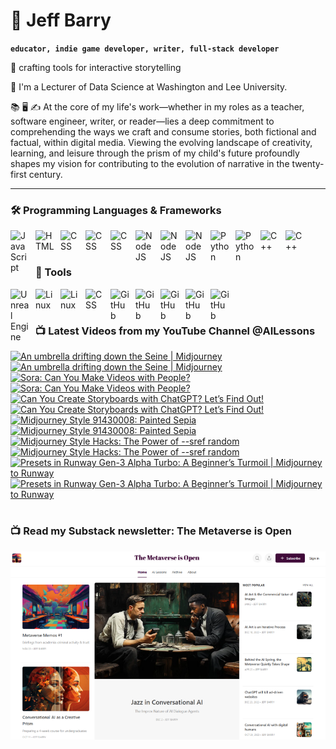 # 🔭 Jeff Barry

**`educator, indie game developer, writer, full-stack developer`**

🌱 crafting tools for interactive storytelling

💬 I'm a Lecturer of Data Science at Washington and Lee University. 

📚 🖥️ ✍️ At the core of my life's work—whether in my roles as a teacher, software engineer, writer, or reader—lies a deep commitment to comprehending the ways we craft and consume stories, both fictional and factual, within digital media. Viewing the evolving landscape of creativity, learning, and leisure through the prism of my child's future profoundly shapes my vision for contributing to the evolution of narrative in the twenty-first century.

---

### 🛠️ Programming Languages & Frameworks

          
<img align="left" alt="JavaScript" width="30px" style="padding-right:10px;" src="https://cdn.jsdelivr.net/gh/devicons/devicon/icons/javascript/javascript-plain.svg" />
<img align="left" alt="HTML" width="30px" style="padding-right:10px;" src="https://cdn.jsdelivr.net/gh/devicons/devicon/icons/html5/html5-plain.svg" />
<img align="left" alt="CSS" width="30px" style="padding-right:10px;" src="https://cdn.jsdelivr.net/gh/devicons/devicon/icons/css3/css3-original.svg" />
<img align="left" alt="CSS" width="30px" style="padding-right:10px;" src="https://cdn.jsdelivr.net/gh/devicons/devicon/icons/bootstrap/bootstrap-original.svg" />
<img align="left" alt="CSS" width="30px" style="padding-right:10px;" src="https://cdn.jsdelivr.net/gh/devicons/devicon/icons/php/php-original.svg" />
<img align="left" alt="NodeJS" width="30px" style="padding-right:10px;" src="https://cdn.jsdelivr.net/gh/devicons/devicon/icons/nodejs/nodejs-original.svg" />
<img align="left" alt="NodeJS" width="30px" style="padding-right:10px;" src="https://cdn.jsdelivr.net/gh/devicons/devicon/icons/nextjs/nextjs-original.svg" />
<img align="left" alt="NodeJS" width="30px" style="padding-right:10px;" src="https://cdn.jsdelivr.net/gh/devicons/devicon/icons/svelte/svelte-original.svg" />
<img align="left" alt="Python" width="30px" style="padding-right:10px;" src="https://cdn.jsdelivr.net/gh/devicons/devicon/icons/python/python-plain.svg" />
<img align="left" alt="Python" width="30px" style="padding-right:10px;" src="https://cdn.jsdelivr.net/gh/devicons/devicon/icons/r/r-original.svg" />
<img align="left" alt="C++" width="30px" style="padding-right:10px;" src="https://cdn.jsdelivr.net/gh/devicons/devicon/icons/cplusplus/cplusplus-line.svg" />
<img align="left" alt="C++" width="30px" style="padding-right:10px;" src="https://cdn.jsdelivr.net/gh/devicons/devicon/icons/objectivec/objectivec-plain.svg" />

<br />
<br />

### 🧰 Tools

<img align="left" alt="Unreal Engine" width="30px" style="padding-right:10px;" src="https://cdn.jsdelivr.net/gh/devicons/devicon/icons/unrealengine/unrealengine-original.svg" />
<img align="left" alt="Linux" width="30px" style="padding-right:10px;" src="https://cdn.jsdelivr.net/gh/devicons/devicon/icons/linux/linux-original.svg" />
<img align="left" alt="Linux" width="30px" style="padding-right:10px;" src="https://cdn.jsdelivr.net/gh/devicons/devicon/icons/apache/apache-original.svg" />
<img align="left" alt="CSS" width="30px" style="padding-right:10px;" src="https://cdn.jsdelivr.net/gh/devicons/devicon/icons/wordpress/wordpress-original.svg" />
<img align="left" alt="GitHub" width="30px" style="padding-right:10px;" src="https://cdn.jsdelivr.net/gh/devicons/devicon/icons/github/github-original.svg" />
<img align="left" alt="GitHub" width="30px" style="padding-right:10px;" src="https://cdn.jsdelivr.net/gh/devicons/devicon/icons/firebase/firebase-plain.svg" />
<img align="left" alt="GitHub" width="30px" style="padding-right:10px;" src="https://cdn.jsdelivr.net/gh/devicons/devicon/icons/mongodb/mongodb-original.svg" />
<img align="left" alt="GitHub" width="30px" style="padding-right:10px;" src="https://cdn.jsdelivr.net/gh/devicons/devicon/icons/mysql/mysql-original.svg" />
<img align="left" alt="GitHub" width="30px" style="padding-right:10px;" src="https://cdn.jsdelivr.net/gh/devicons/devicon/icons/postgresql/postgresql-original.svg" />

<br />

#
### 📺 Latest Videos from my YouTube Channel @AILessons
<!-- BEGIN YOUTUBE-CARDS -->
[![An umbrella drifting down the Seine | Midjourney](https://ytcards.demolab.com/?id=xWhHoLs1hvY&title=An+umbrella+drifting+down+the+Seine+%7C+Midjourney&lang=en&timestamp=1737860251&background_color=%230d1117&title_color=%23ffffff&stats_color=%23dedede&max_title_lines=1&width=250&border_radius=5 "An umbrella drifting down the Seine | Midjourney")](https://www.youtube.com/watch?v=xWhHoLs1hvY#gh-dark-mode-only)[![An umbrella drifting down the Seine | Midjourney](https://ytcards.demolab.com/?id=xWhHoLs1hvY&title=An+umbrella+drifting+down+the+Seine+%7C+Midjourney&lang=en&timestamp=1737860251&background_color=%23ffffff&title_color=%2324292f&stats_color=%2357606a&max_title_lines=1&width=250&border_radius=5 "An umbrella drifting down the Seine | Midjourney")](https://www.youtube.com/watch?v=xWhHoLs1hvY#gh-light-mode-only)
[![Sora: Can You Make Videos with People?](https://ytcards.demolab.com/?id=6Wt5pWyBn24&title=Sora%3A+Can+You+Make+Videos+with+People%3F&lang=en&timestamp=1734997454&background_color=%230d1117&title_color=%23ffffff&stats_color=%23dedede&max_title_lines=1&width=250&border_radius=5 "Sora: Can You Make Videos with People?")](https://www.youtube.com/watch?v=6Wt5pWyBn24#gh-dark-mode-only)[![Sora: Can You Make Videos with People?](https://ytcards.demolab.com/?id=6Wt5pWyBn24&title=Sora%3A+Can+You+Make+Videos+with+People%3F&lang=en&timestamp=1734997454&background_color=%23ffffff&title_color=%2324292f&stats_color=%2357606a&max_title_lines=1&width=250&border_radius=5 "Sora: Can You Make Videos with People?")](https://www.youtube.com/watch?v=6Wt5pWyBn24#gh-light-mode-only)
[![Can You Create Storyboards with ChatGPT? Let’s Find Out!](https://ytcards.demolab.com/?id=GJZUgwZ7Kqc&title=Can+You+Create+Storyboards+with+ChatGPT%3F+Let%E2%80%99s+Find+Out%21&lang=en&timestamp=1734664640&background_color=%230d1117&title_color=%23ffffff&stats_color=%23dedede&max_title_lines=1&width=250&border_radius=5 "Can You Create Storyboards with ChatGPT? Let’s Find Out!")](https://www.youtube.com/watch?v=GJZUgwZ7Kqc#gh-dark-mode-only)[![Can You Create Storyboards with ChatGPT? Let’s Find Out!](https://ytcards.demolab.com/?id=GJZUgwZ7Kqc&title=Can+You+Create+Storyboards+with+ChatGPT%3F+Let%E2%80%99s+Find+Out%21&lang=en&timestamp=1734664640&background_color=%23ffffff&title_color=%2324292f&stats_color=%2357606a&max_title_lines=1&width=250&border_radius=5 "Can You Create Storyboards with ChatGPT? Let’s Find Out!")](https://www.youtube.com/watch?v=GJZUgwZ7Kqc#gh-light-mode-only)
[![Midjourney Style 91430008: Painted Sepia](https://ytcards.demolab.com/?id=Ivh3-3j24D8&title=Midjourney+Style+91430008%3A+Painted+Sepia&lang=en&timestamp=1732465495&background_color=%230d1117&title_color=%23ffffff&stats_color=%23dedede&max_title_lines=1&width=250&border_radius=5 "Midjourney Style 91430008: Painted Sepia")](https://www.youtube.com/watch?v=Ivh3-3j24D8#gh-dark-mode-only)[![Midjourney Style 91430008: Painted Sepia](https://ytcards.demolab.com/?id=Ivh3-3j24D8&title=Midjourney+Style+91430008%3A+Painted+Sepia&lang=en&timestamp=1732465495&background_color=%23ffffff&title_color=%2324292f&stats_color=%2357606a&max_title_lines=1&width=250&border_radius=5 "Midjourney Style 91430008: Painted Sepia")](https://www.youtube.com/watch?v=Ivh3-3j24D8#gh-light-mode-only)
[![Midjourney Style Hacks: The Power of --sref random](https://ytcards.demolab.com/?id=5VIKIdlXmgk&title=Midjourney+Style+Hacks%3A+The+Power+of+--sref+random&lang=en&timestamp=1731816061&background_color=%230d1117&title_color=%23ffffff&stats_color=%23dedede&max_title_lines=1&width=250&border_radius=5 "Midjourney Style Hacks: The Power of --sref random")](https://www.youtube.com/watch?v=5VIKIdlXmgk#gh-dark-mode-only)[![Midjourney Style Hacks: The Power of --sref random](https://ytcards.demolab.com/?id=5VIKIdlXmgk&title=Midjourney+Style+Hacks%3A+The+Power+of+--sref+random&lang=en&timestamp=1731816061&background_color=%23ffffff&title_color=%2324292f&stats_color=%2357606a&max_title_lines=1&width=250&border_radius=5 "Midjourney Style Hacks: The Power of --sref random")](https://www.youtube.com/watch?v=5VIKIdlXmgk#gh-light-mode-only)
[![Presets in Runway Gen-3 Alpha Turbo: A Beginner’s Turmoil | Midjourney to Runway](https://ytcards.demolab.com/?id=CNX-UNJaYPQ&title=Presets+in+Runway+Gen-3+Alpha+Turbo%3A+A+Beginner%E2%80%99s+Turmoil+%7C+Midjourney+to+Runway&lang=en&timestamp=1731094550&background_color=%230d1117&title_color=%23ffffff&stats_color=%23dedede&max_title_lines=1&width=250&border_radius=5 "Presets in Runway Gen-3 Alpha Turbo: A Beginner’s Turmoil | Midjourney to Runway")](https://www.youtube.com/watch?v=CNX-UNJaYPQ#gh-dark-mode-only)[![Presets in Runway Gen-3 Alpha Turbo: A Beginner’s Turmoil | Midjourney to Runway](https://ytcards.demolab.com/?id=CNX-UNJaYPQ&title=Presets+in+Runway+Gen-3+Alpha+Turbo%3A+A+Beginner%E2%80%99s+Turmoil+%7C+Midjourney+to+Runway&lang=en&timestamp=1731094550&background_color=%23ffffff&title_color=%2324292f&stats_color=%2357606a&max_title_lines=1&width=250&border_radius=5 "Presets in Runway Gen-3 Alpha Turbo: A Beginner’s Turmoil | Midjourney to Runway")](https://www.youtube.com/watch?v=CNX-UNJaYPQ#gh-light-mode-only)
<!-- END YOUTUBE-CARDS -->

# 

### 📺 Read my Substack newsletter: The Metaverse is Open

[<img src="metaverse-screenshot-750.png">](https://metaverseisopen.substack.com/)

#

<!--
**jeffreybarry/jeffreybarry** is a ✨ _special_ ✨ repository because its `README.md` (this file) appears on your GitHub profile.

Here are some ideas to get you started:

-  I’m currently working on ...
-  I’m currently learning ...
- 👯 I’m looking to collaborate on ...
- 🤔 I’m looking for help with ...
-  Ask me about ...
- 📫 How to reach me: ...
- 😄 Pronouns: ...
- ⚡ Fun fact: ...
-->
